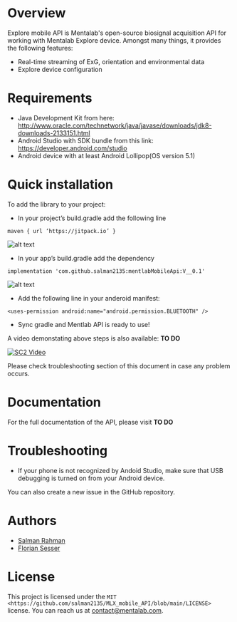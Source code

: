 Overview
==================

Explore mobile API is Mentalab's open-source biosignal acquisition API for working with Mentalab Explore device. Amongst many things, it provides the following features:

* Real-time streaming of ExG, orientation and environmental data
* Explore device configuration

Requirements
==================

* Java Development Kit from here: <http://www.oracle.com/technetwork/java/javase/downloads/jdk8-downloads-2133151.html>
* Android Studio with SDK bundle from this link: <https://developer.android.com/studio>
* Android device with at least Android Lollipop(OS version 5.1)


Quick installation
==================

To add the library to your project:

* In your project’s build.gradle add the following line
```
maven { url ‘https://jitpack.io’ }
```

![alt text](https://github.com/salman2135/mentlabMobileApi/blob/master/screenshots/maven.png?raw=true)

* In your app’s build.gradle add the dependency
```
implementation 'com.github.salman2135:mentlabMobileApi:V__0.1'
```

![alt text](https://github.com/salman2135/mentlabMobileApi/blob/master/screenshots/app.png?raw=true)

* Add the following line in your anderoid manifest:
```
<uses-permission android:name="android.permission.BLUETOOTH" />
```
* Sync gradle and Mentlab API is ready to use!

A video demonstating above steps is also available: **TO DO**


[![SC2 Video](https://img.youtube.com/vi/--b-9HrKK6w/0.jpg)](http://www.youtube.com/watch?v=--b-9HrKK6w)

Please check troubleshooting section of this document in case any problem occurs.


Documentation
=============

For the full documentation of the API, please visit **TO DO**

Troubleshooting
===============

* If your phone is not recognized by Andoid Studio, make sure that USB debugging is turned on from your Android device.

You can also create a new issue in the GitHub repository.

Authors
=======

* [Salman Rahman](https://github.com/salman2135)
* [Florian Sesser](https://github.com/hacklschorsch)


License
=======
This project is licensed under the `MIT <https://github.com/salman2135/MLX_mobile_API/blob/main/LICENSE>` license. You can reach us at contact@mentalab.com.
